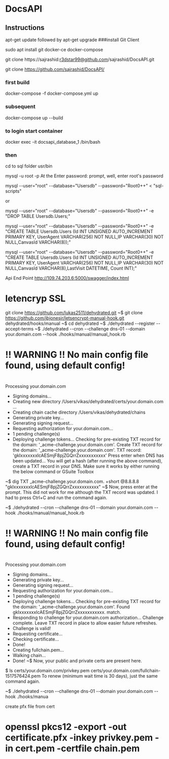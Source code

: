 # DocsAPI

## Instructions
apt-get update
followed by
apt-get upgrade
###install Git Client

sudo apt install git docker-ce docker-compose


git clone https://sajrashid:r3dstar99@github.com/sajrashid/DocsAPI.git

git clone https://github.com/sajrashid/DocsAPI/

### first build

docker-compose -f docker-compose.yml up

### subsequent
docker-compose up --build


### to login start container

docker exec -it docsapi_database_1 /bin/bash

### then

cd to sql folder usr/bin

mysql -u root -p At the Enter password: prompt, well, enter root's password

 mysql --user="root" --database="Usersdb" --password="Root0++" < "sql-scripts"

 or

 mysql --user="root" --database="Usersdb" --password="Root0++" -e "DROP TABLE Usersdb.Users;"

mysql --user="root" --database="Usersdb" --password="Root0++" -e "CREATE TABLE Usersdb.Users (Id INT UNSIGNED AUTO_INCREMENT PRIMARY KEY, UserAgent VARCHAR(256) NOT NULL,IP VARCHAR(30) NOT NULL,CanvasId VARCHAR(8));"

mysql --user="root" --database="Usersdb" --password="Root0++" -e "CREATE TABLE Usersdb.Users (Id INT UNSIGNED AUTO_INCREMENT PRIMARY KEY, UserAgent VARCHAR(256) NOT NULL,IP VARCHAR(30) NOT NULL,CanvasId VARCHAR(8),LastVisit DATETIME, Count INT);"

Api End Point
http://109.74.203.6:5000/swagger/index.html



# letencryp SSL

 git clone https://github.com/lukas2511/dehydrated.git
~$ git clone https://github.com/jbjonesjr/letsencrypt-manual-hook.git dehydrated/hooks/manual
~$ cd dehydrated
~$ ./dehydrated --register --accept-terms
~$ ./dehydrated --cron --challenge dns-01 --domain your.domain.com --hook ./hooks/manual/manual_hook.rb
#
# !! WARNING !! No main config file found, using default config!
#
Processing your.domain.com
 + Signing domains...
 + Creating new directory /Users/vikas/dehydrated/certs/your.domain.com ...
 + Creating chain cache directory /Users/vikas/dehydrated/chains
 + Generating private key...
 + Generating signing request...
 + Requesting authorization for your.domain.com...
 + 1 pending challenge(s)
 + Deploying challenge tokens...
Checking for pre-existing TXT record for the domain: '_acme-challenge.your.domain.com'.
Create TXT record for the domain: '_acme-challenge.your.domain.com'. TXT record:
'gkIxxxxxxxIcAESmjF8pjZGQrrZxxxxxxxxxxx'
Press enter when DNS has been updated...
You will get a hash (after running the above command), create a TXT record in your DNS. Make sure it works by either running the below command or GSuite Toolbox

~$ dig TXT _acme-challenge.your.domain.com. +short @8.8.8.8
"gkIxxxxxxxIcAESmjF8pjZGQrrZxxxxxxxxxxx"
~$
Now, press enter at the prompt. This did not work for me although the TXT record was updated. I had to press Ctrl+C and run the command again.

~$ ./dehydrated --cron --challenge dns-01 --domain your.domain.com --hook ./hooks/manual/manual_hook.rb
#
# !! WARNING !! No main config file found, using default config!
#
Processing your.domain.com
 + Signing domains...
 + Generating private key...
 + Generating signing request...
 + Requesting authorization for your.domain.com...
 + 1 pending challenge(s)
 + Deploying challenge tokens...
Checking for pre-existing TXT record for the domain: '_acme-challenge.your.domain.com'.
Found gkIxxxxxxxIcAESmjF8pjZGQrrZxxxxxxxxxxx. match.
 + Responding to challenge for your.domain.com authorization...
Challenge complete. Leave TXT record in place to allow easier future refreshes.
 + Challenge is valid!
 + Requesting certificate...
 + Checking certificate...
 + Done!
 + Creating fullchain.pem...
 + Walking chain...
 + Done!
~$
Now, your public and private certs are present here.

$ ls certs/your.domain.com/privkey.pem certs/your.domain.com/fullchain-1517576424.pem
To renew (minimum wait time is 30 days), just the same command again.

~$ ./dehydrated --cron --challenge dns-01 --domain your.domain.com --hook ./hooks/manua

create pfx file from cert

# openssl pkcs12 -export -out certificate.pfx -inkey privkey.pem -in cert.pem -certfile chain.pem